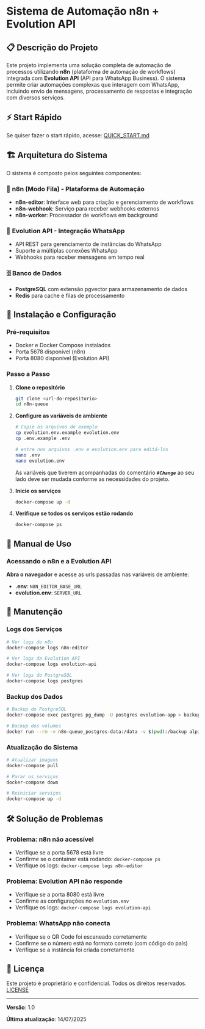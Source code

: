 # Sistema de Automação n8n + Evolution API

## 📋 Descrição do Projeto

Este projeto implementa uma solução completa de automação de processos utilizando **n8n** (plataforma de automação de workflows) integrada com **Evolution API** (API para WhatsApp Business). O sistema permite criar automações complexas que interagem com WhatsApp, incluindo envio de mensagens, processamento de respostas e integração com diversos serviços.

## ⚡ Start Rápido
Se quiser fazer o start rápido, acesse: [QUICK_START.md](https://github.com/rafaelcesar0/n8n-queue/blob/main/QUICK_START.md)

## 🏗️ Arquitetura do Sistema

O sistema é composto pelos seguintes componentes:

### 🔧 **n8n (Modo Fila)** - Plataforma de Automação
- **n8n-editor**: Interface web para criação e gerenciamento de workflows
- **n8n-webhook**: Serviço para receber webhooks externos
- **n8n-worker**: Processador de workflows em background

### 📱 **Evolution API** - Integração WhatsApp
- API REST para gerenciamento de instâncias do WhatsApp
- Suporte a múltiplas conexões WhatsApp
- Webhooks para receber mensagens em tempo real

### 🗄️ **Banco de Dados**
- **PostgreSQL** com extensão pgvector para armazenamento de dados
- **Redis** para cache e filas de processamento

## 🚀 Instalação e Configuração

### Pré-requisitos
- Docker e Docker Compose instalados
- Porta 5678 disponível (n8n)
- Porta 8080 disponível (Evolution API)

### Passo a Passo

1. **Clone o repositório**
    ```bash
    git clone <url-do-repositorio>
    cd n8n-queue
    ```

2. **Configure as variáveis de ambiente**
    ```bash
    # Copie os arquivos de exemplo
    cp evolution.env.example evolution.env
    cp .env.example .env

    # entre nos arquivos .env e evolution.env para editá-los
    nano .env
    nano evolution.env
    ```

    As variáveis que tiverem acompanhadas do comentário   ***`#Change`*** ao seu lado deve ser mudada conforme as necessidades do projeto.


5. **Inicie os serviços**
    ```bash
    docker-compose up -d
    ```

6. **Verifique se todos os serviços estão rodando**
    ```bash
    docker-compose ps
    ```

## 📖 Manual de Uso

### Acessando o n8n e a Evolution API

**Abra o navegador** e acesse as urls passadas nas variáveis de ambiente:
  - **.env**: `N8N_EDITOR_BASE_URL`
  - **evolution.env**: `SERVER_URL`

## 🔧 Manutenção

### Logs dos Serviços
```bash
# Ver logs do n8n
docker-compose logs n8n-editor

# Ver logs da Evolution API
docker-compose logs evolution-api

# Ver logs do PostgreSQL
docker-compose logs postgres
```

### Backup dos Dados
```bash
# Backup do PostgreSQL
docker-compose exec postgres pg_dump -U postgres evolution-app > backup.sql

# Backup dos volumes
docker run --rm -v n8n-queue_postgres-data:/data -v $(pwd):/backup alpine tar czf /backup/postgres-backup.tar.gz -C /data .
```

### Atualização do Sistema
```bash
# Atualizar imagens
docker-compose pull

# Parar os serviços
docker-compose down

# Reiniciar serviços
docker-compose up -d
```

## 🛠️ Solução de Problemas

### Problema: n8n não acessível
- Verifique se a porta 5678 está livre
- Confirme se o container está rodando: `docker-compose ps`
- Verifique os logs: `docker-compose logs n8n-editor`

### Problema: Evolution API não responde
- Verifique se a porta 8080 está livre
- Confirme as configurações no `evolution.env`
- Verifique os logs: `docker-compose logs evolution-api`

### Problema: WhatsApp não conecta
- Verifique se o QR Code foi escaneado corretamente
- Confirme se o número está no formato correto (com código do país)
- Verifique se a instância foi criada corretamente

## 📄 Licença

Este projeto é proprietário e confidencial. Todos os direitos reservados. [LICENSE](https://github.com/rafaelcesar0/n8n-queue/blob/main/LICENSE.txt)

---

**Versão**: 1.0

**Última atualização**: 14/07/2025
